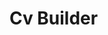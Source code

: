 # Cv Builder

[//]: # (This template provides a minimal setup to get React working in Vite with HMR and some ESLint rules.)

[//]: # ()
[//]: # (Currently, two official plugins are available:)

[//]: # ()
[//]: # (- [@vitejs/plugin-react]&#40;https://github.com/vitejs/vite-plugin-react/blob/main/packages/plugin-react/README.md&#41; uses [Babel]&#40;https://babeljs.io/&#41; for Fast Refresh)

[//]: # (- [@vitejs/plugin-react-swc]&#40;https://github.com/vitejs/vite-plugin-react-swc&#41; uses [SWC]&#40;https://swc.rs/&#41; for Fast Refresh)
